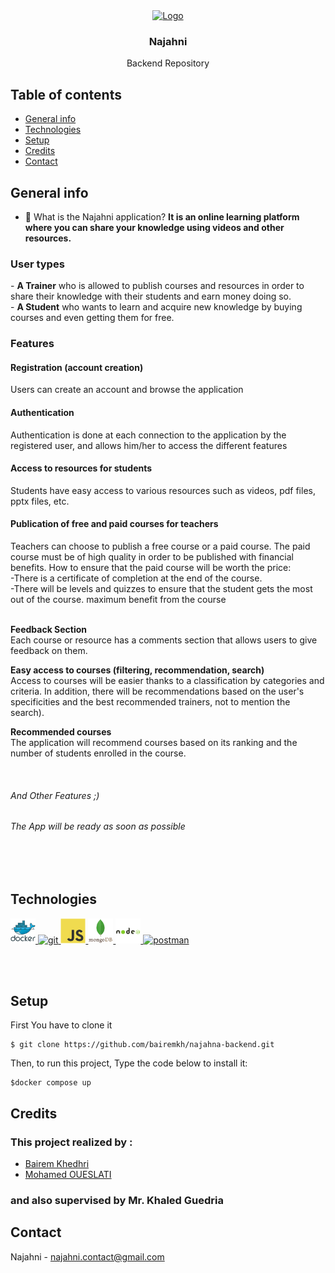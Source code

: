 
<div align="center">
  <a href="https://github.com/github_username/repo_name">
    <img src="https://res.cloudinary.com/dns52wnzn/image/upload/v1672413659/image-1_rkfgvr.png?fbclid=IwAR1mErlsMIVU6Tw0W49net-E_YijYgppbwhsKszQYp9QiaAWpivjeGrT1ss" alt="Logo" width="80">
  </a>

<h3 align="center">Najahni</h3>

  <p align="center">
    Backend Repository
  </p>
</div>

## Table of contents
* [General info](#general-info)
* [Technologies](#technologies)
* [Setup](#setup)
* [Credits](#credits)
* [Contact](#contact)

## General info

- 🔭 What is the Najahni application? **It is an online learning platform where you can share your knowledge using videos and other resources.**

<h3 align="left">User types</h3>
- <b>A Trainer</b> who is allowed to publish courses and resources in order to share their knowledge with their students and earn money doing so.
<br>
- <b>A Student</b> who wants to learn and acquire new knowledge by buying courses and even getting them for free.
<br>
<h3 align="left">Features</h3>
<h4 align="left">Registration (account creation)</h4>
Users can create an account and browse the application

<h4 align="left">Authentication</h4> 
Authentication is done at each connection to the application by the registered user, and allows him/her to access the different features

<h4 align="left">Access to resources for students</h4> 
Students have easy access to various resources such as videos, pdf files, pptx files, etc.

<h4 align="left">Publication of free and paid courses for teachers</h4>
Teachers can choose to publish a free course or a paid course. The paid course must be of high quality in order to be published with financial benefits.
How to ensure that the paid course will be worth the price:
<br>
  -There is a certificate of completion at the end of the course.<br>
  -There will be levels and quizzes to ensure that the student gets the most out of the course.
    maximum benefit from the course
    <br> <br>

**Feedback Section**
<br>
Each course or resource has a comments section that allows users to give feedback on them.
<br>

**Easy access to courses (filtering, recommendation, search)**
<br>
Access to courses will be easier thanks to a classification by categories and criteria. In addition, there will be recommendations based on the user's specificities and the best recommended trainers, not to mention the search).

**Recommended courses**
<br>
The application will recommend courses based on its ranking and the number of students enrolled in the course.

<br>
<h6> And Other Features ;) </h6>
<h6> The App will be ready as soon as possible </h6>
<br> <br>

## Technologies
<p align="left"> <a href="https://www.docker.com/" target="_blank" rel="noreferrer"> <img src="https://raw.githubusercontent.com/devicons/devicon/master/icons/docker/docker-original-wordmark.svg" alt="docker" width="40" height="40"/> </a> <a href="https://git-scm.com/" target="_blank" rel="noreferrer"> <img src="https://www.vectorlogo.zone/logos/git-scm/git-scm-icon.svg" alt="git" width="40" height="40"/> </a> <a href="https://developer.mozilla.org/en-US/docs/Web/JavaScript" target="_blank" rel="noreferrer"> <img src="https://raw.githubusercontent.com/devicons/devicon/master/icons/javascript/javascript-original.svg" alt="javascript" width="40" height="40"/> </a> <a href="https://www.mongodb.com/" target="_blank" rel="noreferrer"> <img src="https://raw.githubusercontent.com/devicons/devicon/master/icons/mongodb/mongodb-original-wordmark.svg" alt="mongodb" width="40" height="40"/> </a> <a href="https://nodejs.org" target="_blank" rel="noreferrer"> <img src="https://raw.githubusercontent.com/devicons/devicon/master/icons/nodejs/nodejs-original-wordmark.svg" alt="nodejs" width="40" height="40"/> </a> <a href="https://postman.com" target="_blank" rel="noreferrer"> <img src="https://www.vectorlogo.zone/logos/getpostman/getpostman-icon.svg" alt="postman" width="40" height="40"/> </a> </p>
<br> <br>

## Setup

First You have to clone it
```
$ git clone https://github.com/bairemkh/najahna-backend.git
```
Then, to run this project, Type the code below to install it:
```
$docker compose up
```

## Credits
<h3 align="left">This project realized by :</h3>
<ul>
  <li><a href="https://www.linkedin.com/in/bairem-khedhri">Bairem Khedhri</a></li>
  <li><a href="https://www.linkedin.com/in/mohamed-oueslati-aa1a531b4/">Mohamed OUESLATI</a></li>
</ul>
<h3 align="left">and also supervised by Mr. Khaled Guedria</h3>

## Contact

Najahni - najahni.contact@gmail.com
